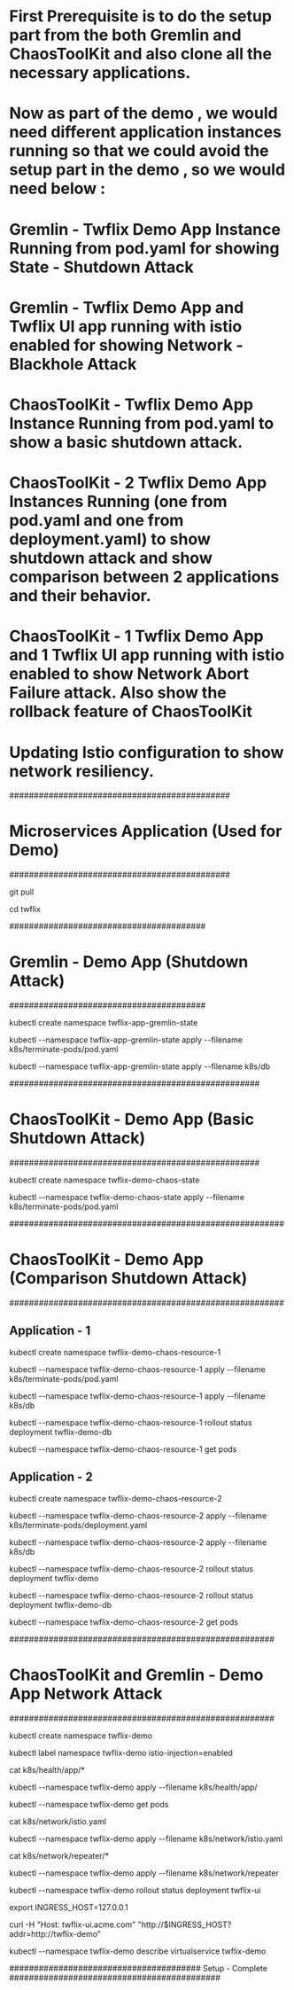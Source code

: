 # First Prerequisite is to do the setup part from the both Gremlin and ChaosToolKit and also clone all the necessary applications.

# Now as part of the demo , we would need different application instances running so that we could avoid the setup part in the demo , so we would need below :
# Gremlin - Twflix Demo App Instance Running from pod.yaml for showing State - Shutdown Attack
# Gremlin - Twflix Demo App and Twflix UI app running with istio enabled for showing Network - Blackhole Attack
# ChaosToolKit - Twflix Demo App Instance Running from pod.yaml to show a basic shutdown attack.
# ChaosToolKit - 2 Twflix Demo App Instances Running (one from pod.yaml and one from deployment.yaml) to show shutdown attack and show comparison between 2 applications and their behavior.
# ChaosToolKit - 1 Twflix Demo App and 1 Twflix UI app running with istio enabled to show Network Abort Failure attack. Also show the rollback feature of ChaosToolKit
# Updating Istio configuration to show network resiliency.


#############################################
# Microservices Application (Used for Demo) #
#############################################

git pull

cd twflix

########################################
# Gremlin - Demo App (Shutdown Attack) #
########################################

kubectl create namespace twflix-app-gremlin-state

kubectl --namespace twflix-app-gremlin-state apply --filename k8s/terminate-pods/pod.yaml

kubectl --namespace twflix-app-gremlin-state apply --filename k8s/db


###################################################
# ChaosToolKit - Demo App (Basic Shutdown Attack) #
###################################################

kubectl create namespace twflix-demo-chaos-state

kubectl --namespace twflix-demo-chaos-state apply --filename k8s/terminate-pods/pod.yaml

########################################################
# ChaosToolKit - Demo App (Comparison Shutdown Attack) #
########################################################

## Application - 1

kubectl create namespace twflix-demo-chaos-resource-1

kubectl --namespace twflix-demo-chaos-resource-1 apply --filename k8s/terminate-pods/pod.yaml

kubectl --namespace twflix-demo-chaos-resource-1 apply --filename k8s/db

kubectl --namespace twflix-demo-chaos-resource-1 rollout status deployment twflix-demo-db

kubectl --namespace twflix-demo-chaos-resource-1 get pods


## Application - 2

kubectl create namespace twflix-demo-chaos-resource-2

kubectl --namespace twflix-demo-chaos-resource-2 apply --filename k8s/terminate-pods/deployment.yaml

kubectl --namespace twflix-demo-chaos-resource-2 apply --filename k8s/db

kubectl --namespace twflix-demo-chaos-resource-2 rollout status deployment twflix-demo

kubectl --namespace twflix-demo-chaos-resource-2 rollout status deployment twflix-demo-db

kubectl --namespace twflix-demo-chaos-resource-2 get pods

######################################################
# ChaosToolKit and Gremlin - Demo App Network Attack #
######################################################

kubectl create namespace twflix-demo

kubectl label namespace twflix-demo istio-injection=enabled

cat k8s/health/app/*

kubectl --namespace twflix-demo apply --filename k8s/health/app/

kubectl --namespace twflix-demo get pods

cat k8s/network/istio.yaml

kubectl --namespace twflix-demo apply --filename k8s/network/istio.yaml

cat k8s/network/repeater/*

kubectl --namespace twflix-demo apply --filename k8s/network/repeater

kubectl --namespace twflix-demo rollout status deployment twflix-ui

export INGRESS_HOST=127.0.0.1

curl -H "Host: twflix-ui.acme.com" "http://$INGRESS_HOST?addr=http://twflix-demo"

kubectl --namespace twflix-demo describe virtualservice twflix-demo


####################################### Setup - Complete ###########################################




